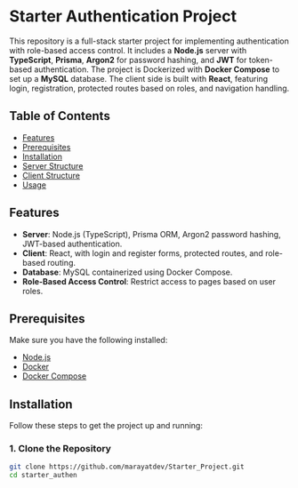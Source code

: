 # Starter Authentication Project

This repository is a full-stack starter project for implementing authentication with role-based access control. It includes a **Node.js** server with **TypeScript**, **Prisma**, **Argon2** for password hashing, and **JWT** for token-based authentication. The project is Dockerized with **Docker Compose** to set up a **MySQL** database. The client side is built with **React**, featuring login, registration, protected routes based on roles, and navigation handling.

## Table of Contents
- [Features](#features)
- [Prerequisites](#prerequisites)
- [Installation](#installation)
- [Server Structure](#server-structure)
- [Client Structure](#client-structure)
- [Usage](#usage)

## Features
- **Server**: Node.js (TypeScript), Prisma ORM, Argon2 password hashing, JWT-based authentication.
- **Client**: React, with login and register forms, protected routes, and role-based routing.
- **Database**: MySQL containerized using Docker Compose.
- **Role-Based Access Control**: Restrict access to pages based on user roles.

## Prerequisites
Make sure you have the following installed:
- [Node.js](https://nodejs.org/)
- [Docker](https://www.docker.com/get-started)
- [Docker Compose](https://docs.docker.com/compose/)

## Installation
Follow these steps to get the project up and running:

### 1. Clone the Repository
```bash
git clone https://github.com/marayatdev/Starter_Project.git
cd starter_authen

